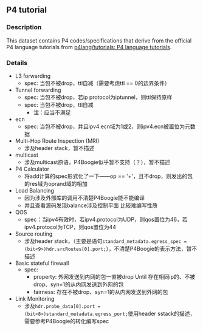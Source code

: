 ## P4 tutorial

### Description

This dataset contains P4 codes/specifications that derive from the official P4 language tutorials from [p4lang/tutorials: P4 language tutorials](https://github.com/p4lang/tutorials).

### Details

- L3 forwarding
  - spec: 当包不被drop，ttl自减（需要考虑ttl == 0的边界条件）
- Tunnel forwarding
  - spec: 当包不被drop，若ip protocol为iptunnel，则ttl保持原样
  - spec: 当包不被drop，ttl自减
    - 注：应当不满足
- ecn
  - spec: 当包不被drop，并且ipv4.ecn域为1或2，则ipv4.ecn被置位为元数据
- Multi-Hop Route Inspection (MRI)
  - 涉及header stack，暂不描述
- multicast
  - 涉及multicast原语，P4Boogie似乎暂不支持（？），暂不描述
- P4 Calculator
  - 将add计算的spec形式化了一下——op == '+'，且不drop，则发出的包的res域为oprand域的相加
- Load Balancing
  - 因为涉及外部库的调用不清楚P4Boogie能不能编译
  - 并且查看源码发现balance涉及控制平面 比较难编写性质
- QOS
  - spec：当ipv4有效时，若ipv4.protocol为UDP，则qos置位为46，若ipv4.protocol为TCP，则qos置位为44
- Source routing
  - 涉及header stack，（主要是语句`standard_metadata.egress_spec = (bit<9>)hdr.srcRoutes[0].port;`），不清楚P4Boogie的表示方法，暂不描述
- Basic stateful firewall
  - spec:
    - property: 外网发送到内网的包一直被drop Until 存在相同ip的、不被drop、syn=1的从内网发送到外网的包
    - fairness: 存在不被drop、syn=1的从内网发送到外网的包
- Link Monitoring
  - 涉及`hdr.probe_data[0].port = (bit<8>)standard_metadata.egress_port;`使用header sstack的描述，需要参考P4Boogie的转化编写spec

